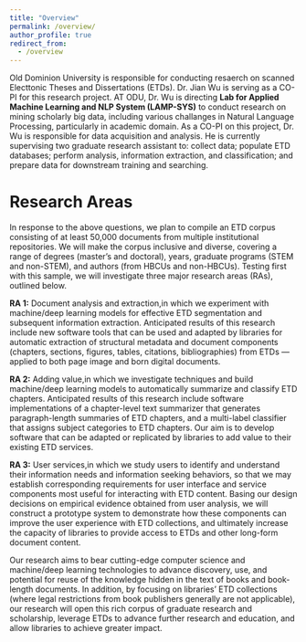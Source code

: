 ```yaml
---
title: "Overview"
permalink: /overview/
author_profile: true
redirect_from: 
  - /overview
---
```


Old Dominion University is responsible for conducting resaerch on scanned Electtonic Theses and Dissertations (ETDs). Dr. Jian Wu is serving as a CO-PI for this research project. AT ODU, Dr. Wu is directing **Lab for Applied Machine Learning and NLP System (LAMP-SYS)** to conduct research on mining scholarly big data, including various challanges in Natural Language Processing, particularly in academic domain. As a CO-PI on this project, Dr. Wu is responsible for data acquisition and analysis. He is currently supervising two graduate research assistant to: collect data; populate ETD databases; perform analysis, information extraction, and classification; and prepare data for downstream training and searching.

Research Areas
======
In response to the above questions, we plan to compile an ETD corpus consisting of at least 50,000 documents from multiple institutional repositories. We will make the corpus inclusive and diverse, covering a range of degrees (master’s and doctoral), years, graduate programs (STEM and non-STEM), and authors (from HBCUs and non-HBCUs). Testing first with this sample, we will investigate three major research areas (RAs), outlined below.

**RA 1:** Document analysis and extraction,in which we experiment with machine/deep learning models for effective ETD segmentation and subsequent information extraction. Anticipated results of this research include new software tools that can be used and adapted by libraries for automatic extraction of structural metadata and document components (chapters, sections, figures, tables, citations, bibliographies) from ETDs — applied to both page image and born digital documents.

**RA 2:** Adding value,in which we investigate techniques and build machine/deep learning models to automatically summarize and classify ETD chapters. Anticipated results of this research include software implementations of a chapter-level text summarizer that generates paragraph-length summaries of ETD chapters, and a multi-label classifier that assigns subject categories to ETD chapters. Our aim is to develop software that can be adapted or replicated by libraries to add value to their existing ETD services.

**RA 3:** User services,in which we study users to identify and understand their information needs and information seeking behaviors, so that we may establish corresponding requirements for user interface and service components most useful for interacting with ETD content. Basing our design decisions on empirical evidence obtained from user analysis, we will construct a prototype system to demonstrate how these components can improve the user experience with ETD collections, and ultimately increase the capacity of libraries to provide access to ETDs and other long-form document content.

Our research aims to bear cutting-edge computer science and machine/deep learning technologies to advance discovery, use, and potential for reuse of the knowledge hidden in the text of books and book-length documents. In addition, by focusing on libraries’ ETD collections (where legal restrictions from book publishers generally are not applicable), our research will open this rich corpus of graduate research and scholarship, leverage ETDs to advance further research and education, and allow libraries to achieve greater impact.